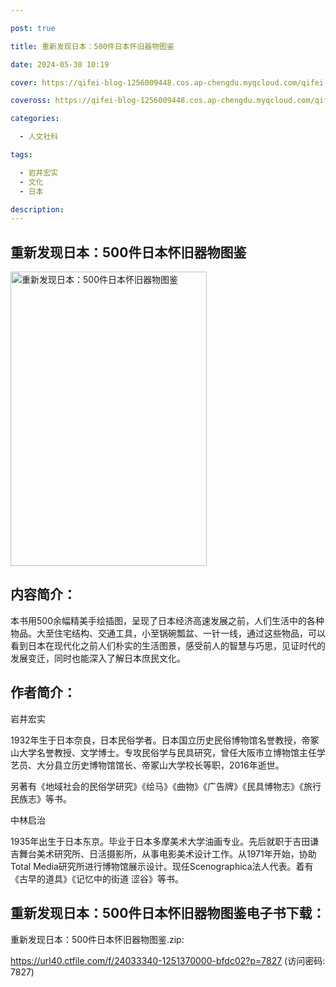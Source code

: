 ```yaml
---

post: true

title: 重新发现日本：500件日本怀旧器物图鉴

date: 2024-05-30 10:19

cover: https://qifei-blog-1256009448.cos.ap-chengdu.myqcloud.com/qifei-blog/s33887628.jpg

coveross: https://qifei-blog-1256009448.cos.ap-chengdu.myqcloud.com/qifei-blog/s33887628.jpg

categories:

  - 人文社科

tags:

  - 岩井宏实
  - 文化
  - 日本

description:
---
```


## 重新发现日本：500件日本怀旧器物图鉴

<img alt="重新发现日本：500件日本怀旧器物图鉴" class="aligncenter loading" data-was-processed="true" decoding="async" fetchpriority="high" height="471" src="https://qifei-blog-1256009448.cos.ap-chengdu.myqcloud.com/qifei-blog/s33887628.jpg" style="cursor: zoom-in;" width="314"/>

## 内容简介：

本书用500余幅精美手绘插图，呈现了日本经济高速发展之前，人们生活中的各种物品。大至住宅结构、交通工具，小至锅碗瓢盆、一针一线，通过这些物品，可以看到日本在现代化之前人们朴实的生活图景，感受前人的智慧与巧思，见证时代的发展变迁，同时也能深入了解日本庶民文化。

## 作者简介：

岩井宏实

1932年生于日本奈良，日本民俗学者。日本国立历史民俗博物馆名誉教授，帝冢山大学名誉教授、文学博士。专攻民俗学与民具研究，曾任大阪市立博物馆主任学艺员、大分县立历史博物馆馆长、帝冢山大学校长等职，2016年逝世。

另著有《地域社会的民俗学研究》《绘马》《曲物》《广告牌》《民具博物志》《旅行民族志》等书。

中林启治

1935年出生于日本东京。毕业于日本多摩美术大学油画专业。先后就职于吉田谦吉舞台美术研究所、日活摄影所，从事电影美术设计工作。从1971年开始，协助Total Media研究所进行博物馆展示设计。现任Scenographica法人代表。着有《古早的道具》《记忆中的街道 涩谷》等书。

## 重新发现日本：500件日本怀旧器物图鉴电子书下载：

重新发现日本：500件日本怀旧器物图鉴.zip: 

https://url40.ctfile.com/f/24033340-1251370000-bfdc02?p=7827 (访问密码: 7827)
